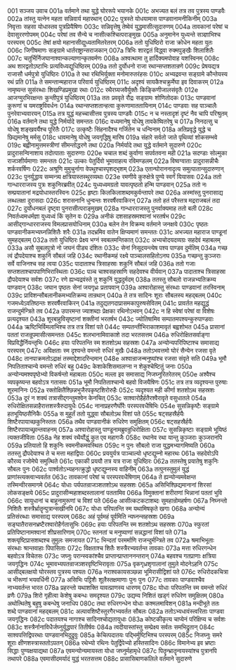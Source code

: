 001	सञ्जय उवाच
001a	वर्तमाने तथा युद्धे घोररूपे भयानके
001c	अभज्यत बलं तत्र तव पुत्रस्य पाण्डवैः
002a	तांस्तु यत्नेन महता सन्निवार्य महारथान्
002c	पुत्रस्ते योधयामास पाण्डवानामनीकिनीम्
003a	निवृत्ताः सहसा योधास्तव पुत्रप्रियैषिणः
003c	सन्निवृत्तेषु तेष्वेवं युद्धमासीत्सुदारुणम्
004a	तावकानां परेषां च देवासुररणोपमम्
004c	परेषां तव सैन्ये च नासीत्कश्चित्पराङ्मुखः
005a	अनुमानेन युध्यन्ते सञ्ज्ञाभिश्च परस्परम्
005c	तेषां क्षयो महानासीद्युध्यतामितरेतरम्
006a	ततो युधिष्ठिरो राजा क्रोधेन महता युतः
006c	जिगीषमाणः सङ्ग्रामे धार्तराष्ट्रान्सराजकान्
007a	त्रिभिः शारद्वतं विद्ध्वा रुक्मपुङ्खैः शिलाशितैः
007c	चतुर्भिर्निजघानाश्वान्कल्याणान्कृतवर्मणः
008a	अश्वत्थामा तु हार्दिक्यमपोवाह यशस्विनम्
008c	अथ शारद्वतोऽष्टाभिः प्रत्यविध्यद्युधिष्ठिरम्
009a	ततो दुर्योधनो राजा रथान्सप्तशतान्रणे
009c	प्रेषयद्यत्र राजासौ धर्मपुत्रो युधिष्ठिरः
010a	ते रथा रथिभिर्युक्ता मनोमारुतरंहसः
010c	अभ्यद्रवन्त सङ्ग्रामे कौन्तेयस्य रथं प्रति
011a	ते समन्तान्महाराज परिवार्य युधिष्ठिरम्
011c	अदृश्यं सायकैश्चक्रुर्मेघा इव दिवाकरम्
012a	नामृष्यन्त सुसंरब्धाः शिखण्डिप्रमुखा रथाः
012c	रथैरग्र्यजवैर्युक्तैः किङ्किणीजालसंवृतैः
012e	आजग्मुरभिरक्षन्तः कुन्तीपुत्रं युधिष्ठिरम्
013a	ततः प्रववृते रौद्रः सङ्ग्रामः शोणितोदकः
013c	पाण्डवानां कुरूणां च यमराष्ट्रविवर्धनः
014a	रथान्सप्तशतान्हत्वा कुरूणामाततायिनाम्
014c	पाण्डवाः सह पाञ्चालैः पुनरेवाभ्यवारयन्
015a	तत्र युद्धं महच्चासीत्तव पुत्रस्य पाण्डवैः
015c	न च नस्तादृशं दृष्टं नैव चापि परिश्रुतम्
016a	वर्तमाने तथा युद्धे निर्मर्यादे समन्ततः
016c	वध्यमानेषु योधेषु तावकेष्वितरेषु च
017a	निनदत्सु च योधेषु शङ्खवर्यैश्च पूरितैः
017c	उत्कृष्टैः सिंहनादैश्च गर्जितेन च धन्विनाम्
018a	अतिप्रवृद्धे युद्धे च छिद्यमानेषु मर्मसु
018c	धावमानेषु योधेषु जयगृद्धिषु मारिष
019a	संहारे सर्वतो जाते पृथिव्यां शोकसम्भवे
019c	बह्वीनामुत्तमस्त्रीणां सीमन्तोद्धरणे तथा
020a	निर्मर्यादे तथा युद्धे वर्तमाने सुदारुणे
020c	प्रादुरासन्विनाशाय तदोत्पाताः सुदारुणाः
020e	चचाल शब्दं कुर्वाणा सपर्वतवना मही
021a	सदण्डाः सोल्मुका राजञ्शीर्यमाणाः समन्ततः
021c	उल्काः पेतुर्दिवो भूमावाहत्य रविमण्डलम्
022a	विष्वग्वाताः प्रादुरासन्नीचैः शर्करवर्षिणः
022c	अश्रूणि मुमुचुर्नागा वेपथुश्चास्पृशद्भृशम्
023a	एतान्घोराननादृत्य समुत्पातान्सुदारुणान्
023c	पुनर्युद्धाय सम्मन्त्र्य क्षत्रियास्तस्थुरव्यथाः
023e	रमणीये कुरुक्षेत्रे पुण्ये स्वर्गं यियासवः
024a	ततो गान्धारराजस्य पुत्रः शकुनिरब्रवीत्
024c	युध्यध्वमग्रतो यावत्पृष्ठतो हन्मि पाण्डवान्
025a	ततो नः सम्प्रयातानां मद्रयोधास्तरस्विनः
025c	हृष्टाः किलकिलाशब्दमकुर्वन्तापरे तथा
026a	अस्मांस्तु पुनरासाद्य लब्धलक्षा दुरासदाः
026c	शरासनानि धुन्वन्तः शरवर्षैरवाकिरन्
027a	ततो हतं परैस्तत्र मद्रराजबलं तदा
027c	दुर्योधनबलं दृष्ट्वा पुनरासीत्पराङ्मुखम्
028a	गान्धारराजस्तु पुनर्वाक्यमाह ततो बली
028c	निवर्तध्वमधर्मज्ञा युध्यध्वं किं सृतेन वः
029a	अनीकं दशसाहस्रमश्वानां भरतर्षभ
029c	आसीद्गान्धारराजस्य विमलप्रासयोधिनाम्
030a	बलेन तेन विक्रम्य वर्तमाने जनक्षये
030c	पृष्ठतः पाण्डवानीकमभ्यघ्नन्निशितैः शरैः
031a	तदभ्रमिव वातेन क्षिप्यमाणं समन्ततः
031c	अभज्यत महाराज पाण्डूनां सुमहद्बलम्
032a	ततो युधिष्ठिरः प्रेक्ष्य भग्नं स्वबलमन्तिकात्
032c	अभ्यचोदयदव्यग्रः सहदेवं महाबलम्
033a	असौ सुबलपुत्रो नो जघनं पीड्य दंशितः
033c	सेनां निसूदयन्त्येष पश्य पाण्डव दुर्मतिम्
034a	गच्छ त्वं द्रौपदेयाश्च शकुनिं सौबलं जहि
034c	रथानीकमहं रक्ष्ये पाञ्चालसहितोऽनघ
035a	गच्छन्तु कुञ्जराः सर्वे वाजिनश्च सह त्वया
035c	पादाताश्च त्रिसाहस्राः शकुनिं सौबलं जहि
036a	ततो गजाः सप्तशताश्चापपाणिभिरास्थिताः
036c	पञ्च चाश्वसहस्राणि सहदेवश्च वीर्यवान्
037a	पादाताश्च त्रिसाहस्रा द्रौपदेयाश्च सर्वशः
037c	रणे ह्यभ्यद्रवंस्ते तु शकुनिं युद्धदुर्मदम्
038a	ततस्तु सौबलो राजन्नभ्यतिक्रम्य पाण्डवान्
038c	जघान पृष्ठतः सेनां जयगृध्रः प्रतापवान्
039a	अश्वारोहास्तु संरब्धाः पाण्डवानां तरस्विनाम्
039c	प्राविशन्सौबलानीकमभ्यतिक्रम्य तान्रथान्
040a	ते तत्र सादिनः शूराः सौबलस्य महद्बलम्
040c	गजमध्येऽवतिष्ठन्तः शरवर्षैरवाकिरन्
041a	तदुद्यतगदाप्रासमकापुरुषसेवितम्
041c	प्रावर्तत महद्युद्धं राजन्दुर्मन्त्रिते तव
042a	उपारमन्त ज्याशब्दाः प्रेक्षका रथिनोऽभवन्
042c	न हि स्वेषां परेषां वा विशेषः प्रत्यदृश्यत
043a	शूरबाहुविसृष्टानां शक्तीनां भरतर्षभ
043c	ज्योतिषामिव सम्पातमपश्यन्कुरुपाण्डवाः
044a	ऋष्टिभिर्विमलाभिश्च तत्र तत्र विशां पते
044c	सम्पतन्तीभिराकाशमावृतं बह्वशोभत
045a	प्रासानां पततां राजन्रूपमासीत्समन्ततः
045c	शलभानामिवाकाशे तदा भरतसत्तम
046a	रुधिरोक्षितसर्वाङ्गा विप्रविद्धैर्नियन्तृभिः
046c	हयाः परिपतन्ति स्म शतशोऽथ सहस्रशः
047a	अन्योन्यपरिपिष्टाश्च समासाद्य परस्परम्
047c	अविक्षताः स्म दृश्यन्ते वमन्तो रुधिरं मुखैः
048a	ततोऽभवत्तमो घोरं सैन्येन रजसा वृते
048c	तानपाक्रमतोऽद्राक्षं तस्माद्देशादरिन्दमान्
048e	अश्वान्राजन्मनुष्यांश्च रजसा संवृते सति
049a	भूमौ निपतिताश्चान्ये वमन्तो रुधिरं बहु
049c	केशाकेशिसमालग्ना न शेकुश्चेष्टितुं जनाः
050a	अन्योन्यमश्वपृष्ठेभ्यो विकर्षन्तो महाबलाः
050c	मल्ला इव समासाद्य निजघ्नुरितरेतरम्
050e	अश्वैश्च व्यपकृष्यन्त बहवोऽत्र गतासवः
051a	भूमौ निपतिताश्चान्ये बहवो विजयैषिणः
051c	तत्र तत्र व्यदृश्यन्त पुरुषाः शूरमानिनः
052a	रक्तोक्षितैश्छिन्नभुजैरपकृष्टशिरोरुहैः
052c	व्यदृश्यत मही कीर्णा शतशोऽथ सहस्रशः
053a	दूरं न शक्यं तत्रासीद्गन्तुमश्वेन केनचित्
053c	साश्वारोहैर्हतैरश्वैरावृते वसुधातले
054a	रुधिरोक्षितसन्नाहैरात्तशस्त्रैरुदायुधैः
054c	नानाप्रहरणैर्घोरैः परस्परवधैषिभिः
054e	सुसन्निकृष्टैः सङ्ग्रामे हतभूयिष्ठसैनिकैः
055a	स मुहूर्तं ततो युद्ध्वा सौबलोऽथ विशां पते
055c	षट्सहस्रैर्हयैः शिष्टैरपायाच्छकुनिस्ततः
056a	तथैव पाण्डवानीकं रुधिरेण समुक्षितम्
056c	षट्सहस्रैर्हयैः शिष्टैरपायाच्छ्रान्तवाहनम्
057a	अश्वारोहास्तु पाण्डूनामब्रुवन्रुधिरोक्षिताः
057c	सुसन्निकृष्टाः सङ्ग्रामे भूयिष्ठं त्यक्तजीविताः
058a	नेह शक्यं रथैर्योद्धुं कुत एव महागजैः
058c	रथानेव रथा यान्तु कुञ्जराः कुञ्जरानपि
059a	प्रतियातो हि शकुनिः स्वमनीकमवस्थितः
059c	न पुनः सौबलो राजा युद्धमभ्यागमिष्यति
060a	ततस्तु द्रौपदेयाश्च ते च मत्ता महाद्विपाः
060c	प्रययुर्यत्र पाञ्चाल्यो धृष्टद्युम्नो महारथः
061a	सहदेवोऽपि कौरव्य रजोमेघे समुत्थिते
061c	एकाकी प्रययौ तत्र यत्र राजा युधिष्ठिरः
062a	ततस्तेषु प्रयातेषु शकुनिः सौबलः पुनः
062c	पार्श्वतोऽभ्यहनत्क्रुद्धो धृष्टद्युम्नस्य वाहिनीम्
063a	तत्पुनस्तुमुलं युद्धं प्राणांस्त्यक्त्वाभ्यवर्तत
063c	तावकानां परेषां च परस्परवधैषिणाम्
064a	ते ह्यन्योन्यमवेक्षन्त तस्मिन्वीरसमागमे
064c	योधाः पर्यपतन्राजञ्शतशोऽथ सहस्रशः
065a	असिभिश्छिद्यमानानां शिरसां लोकसङ्क्षये
065c	प्रादुरासीन्महाशब्दस्तालानां पततामिव
066a	विमुक्तानां शरीराणां भिन्नानां पततां भुवि
066c	सायुधानां च बाहूनामुरूणां च विशां पते
066e	आसीत्कटकटाशब्दः सुमहान्रोमहर्षणः
067a	निघ्नन्तो निशितैः शस्त्रैर्भ्रातॄन्पुत्रान्सखीनपि
067c	योधाः परिपतन्ति स्म यथामिषकृते खगाः
068a	अन्योन्यं प्रतिसंरब्धाः समासाद्य परस्परम्
068c	अहं पूर्वमहं पूर्वमिति न्यघ्नन्सहस्रशः
069a	सङ्घातैरासनभ्रष्टैरश्वारोहैर्गतासुभिः
069c	हयाः परिपतन्ति स्म शतशोऽथ सहस्रशः
070a	स्फुरतां प्रतिपिष्टानामश्वानां शीघ्रसारिणाम्
070c	स्तनतां च मनुष्याणां सन्नद्धानां विशां पते
071a	शक्त्यृष्टिप्रासशब्दश्च तुमुलः समजायत
071c	भिन्दतां परमर्माणि राजन्दुर्मन्त्रिते तव
072a	श्रमाभिभूताः संरब्धाः श्रान्तवाहाः पिपासिताः
072c	विक्षताश्च शितैः शस्त्रैरभ्यवर्तन्त तावकाः
073a	मत्ता रुधिरगन्धेन बहवोऽत्र विचेतसः
073c	जघ्नुः परान्स्वकांश्चैव प्राप्तान्प्राप्ताननन्तरान्
074a	बहवश्च गतप्राणाः क्षत्रिया जयगृद्धिनः
074c	भूमावभ्यपतन्राजञ्शरवृष्टिभिरावृताः
075a	वृकगृध्रशृगालानां तुमुले मोदनेऽहनि
075c	आसीद्बलक्षयो घोरस्तव पुत्रस्य पश्यतः
076a	नराश्वकायसञ्छन्ना भूमिरासीद्विशां पते
076c	रुधिरोदकचित्रा च भीरूणां भयवर्धिनी
077a	असिभिः पट्टिशैः शूलैस्तक्षमाणाः पुनः पुनः
077c	तावकाः पाण्डवाश्चैव नाभ्यवर्तन्त भारत
078a	प्रहरन्तो यथाशक्ति यावत्प्राणस्य धारणम्
078c	योधाः परिपतन्ति स्म वमन्तो रुधिरं व्रणैः
079a	शिरो गृहीत्वा केशेषु कबन्धः समदृश्यत
079c	उद्यम्य निशितं खड्गं रुधिरेण समुक्षितम्
080a	अथोत्थितेषु बहुषु कबन्धेषु जनाधिप
080c	तथा रुधिरगन्धेन योधाः कश्मलमाविशन्
081a	मन्दीभूते ततः शब्दे पाण्डवानां महद्बलम्
081c	अल्पावशिष्टैस्तुरगैरभ्यवर्तत सौबलः
082a	ततोऽभ्यधावंस्त्वरिताः पाण्डवा जयगृद्धिनः
082c	पदातयश्च नागाश्च सादिनश्चोद्यतायुधाः
083a	कोष्टकीकृत्य चाप्येनं परिक्षिप्य च सर्वशः
083c	शस्त्रैर्नानाविधैर्जघ्नुर्युद्धपारं तितीर्षवः
084a	त्वदीयास्तांस्तु सम्प्रेक्ष्य सर्वतः समभिद्रुतान्
084c	साश्वपत्तिद्विपरथाः पाण्डवानभिदुद्रुवुः
085a	केचित्पदातयः पद्भिर्मुष्टिभिश्च परस्परम्
085c	निजघ्नुः समरे शूराः क्षीणशस्त्रास्ततोऽपतन्
086a	रथेभ्यो रथिनः पेतुर्द्विपेभ्यो हस्तिसादिनः
086c	विमानेभ्य इव भ्रष्टाः सिद्धाः पुण्यक्षयाद्यथा
087a	एवमन्योन्यमायस्ता योधा जघ्नुर्महामृधे
087c	पितॄन्भ्रातॄन्वयस्यांश्च पुत्रानपि तथापरे
088a	एवमासीदमर्यादं युद्धं भरतसत्तम
088c	प्रासासिबाणकलिले वर्तमाने सुदारुणे
